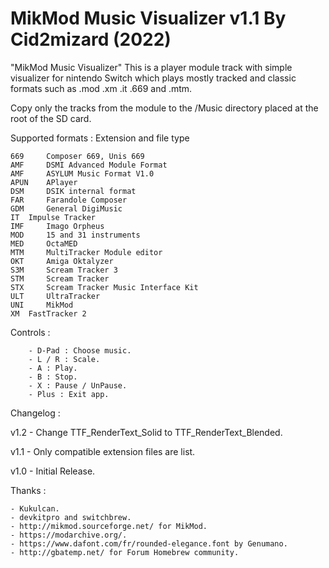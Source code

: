 # MikMod Music Visualizer v1.1 By Cid2mizard (2022)

"MikMod Music Visualizer" This is a player module track with simple visualizer for nintendo Switch which plays mostly tracked and classic formats such as .mod .xm .it .669 and .mtm. 

Copy only the tracks from the module to the /Music directory placed at the root of the SD card.

Supported formats :
	Extension and file type
	
	669 	Composer 669, Unis 669
	AMF 	DSMI Advanced Module Format
	AMF 	ASYLUM Music Format V1.0
	APUN 	APlayer
	DSM 	DSIK internal format
	FAR 	Farandole Composer
	GDM 	General DigiMusic
	IT 	Impulse Tracker
	IMF 	Imago Orpheus
	MOD 	15 and 31 instruments
	MED 	OctaMED
	MTM 	MultiTracker Module editor
	OKT 	Amiga Oktalyzer
	S3M 	Scream Tracker 3
	STM 	Scream Tracker
	STX 	Scream Tracker Music Interface Kit
	ULT 	UltraTracker
	UNI 	MikMod
	XM 	FastTracker 2 

Controls :

		- D-Pad : Choose music.
		- L / R : Scale.
		- A : Play.
		- B : Stop.
		- X : Pause / UnPause.
		- Plus : Exit app.

Changelog :

v1.2
	- Change TTF_RenderText_Solid to TTF_RenderText_Blended.

v1.1
	- Only compatible extension files are list.

v1.0
	- Initial Release.

Thanks :

	- Kukulcan.
	- devkitpro and switchbrew.
	- http://mikmod.sourceforge.net/ for MikMod.
	- https://modarchive.org/.
	- https://www.dafont.com/fr/rounded-elegance.font by Genumano.
	- http://gbatemp.net/ for Forum Homebrew community.
